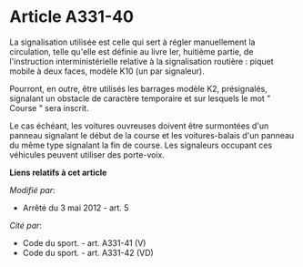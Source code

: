 # Article A331-40

La signalisation utilisée est celle qui sert à régler manuellement la circulation, telle qu'elle est définie au livre Ier,
huitième partie, de l'instruction interministérielle relative à la signalisation routière : piquet mobile à deux faces,
modèle K10 (un par signaleur). 

Pourront, en outre, être utilisés les barrages modèle K2, présignalés, signalant un obstacle de caractère temporaire et sur
lesquels le mot " Course " sera inscrit. 

Le  cas échéant, les voitures ouvreuses doivent être surmontées d'un  panneau signalant le début de la course et les
voitures-balais d'un  panneau du même type signalant la fin de course. Les signaleurs occupant  ces véhicules peuvent
utiliser des porte-voix.

**Liens relatifs à cet article**

_Modifié par_:

  - Arrêté du 3 mai 2012 - art. 5

_Cité par_:

  - Code du sport. - art. A331-41 (V)
  - Code du sport. - art. A331-42 (VD)
